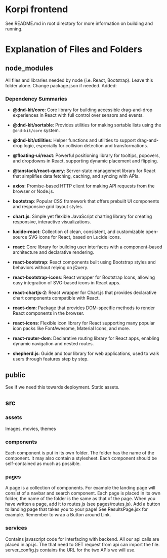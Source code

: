 # Korpi frontend
See README.md in root directory for more information on building and running.

# Explanation of Files and Folders
## node_modules
All files and libraries needed by node (i.e. React, Bootstrap). Leave this folder alone. Change package.json if needed.
Added:
### Dependency Summaries

- **@dnd-kit/core**: Core library for building accessible drag-and-drop experiences in React with full control over sensors and events.
- **@dnd-kit/sortable**: Provides utilities for making sortable lists using the `@dnd-kit/core` system.
- **@dnd-kit/utilities**: Helper functions and utilities to support drag-and-drop logic, especially for collision detection and transformations.

- **@floating-ui/react**: Powerful positioning library for tooltips, popovers, and dropdowns in React, supporting dynamic placement and flipping.

- **@tanstack/react-query**: Server-state management library for React that simplifies data fetching, caching, and syncing with APIs.

- **axios**: Promise-based HTTP client for making API requests from the browser or Node.js.

- **bootstrap**: Popular CSS framework that offers prebuilt UI components and responsive grid layout styles.

- **chart.js**: Simple yet flexible JavaScript charting library for creating responsive, interactive visualizations.

- **lucide-react**: Collection of clean, consistent, and customizable open-source SVG icons for React, based on Lucide icons.

- **react**: Core library for building user interfaces with a component-based architecture and declarative rendering.

- **react-bootstrap**: React components built using Bootstrap styles and behaviors without relying on jQuery.

- **react-bootstrap-icons**: React wrapper for Bootstrap Icons, allowing easy integration of SVG-based icons in React apps.

- **react-chartjs-2**: React wrapper for Chart.js that provides declarative chart components compatible with React.

- **react-dom**: Package that provides DOM-specific methods to render React components in the browser.

- **react-icons**: Flexible icon library for React supporting many popular icon packs like FontAwesome, Material Icons, and more.

- **react-router-dom**: Declarative routing library for React apps, enabling dynamic navigation and nested routes.

- **shepherd.js**: Guide and tour library for web applications, used to walk users through features step by step.


## public
See if we need this towards deployment. Static assets.
## src

### assets
Images, movies, themes

### components
Each component is put in its own folder. The folder has the name of the component. It may also contain a stylesheet.
Each component should be self-contained as much as possible.

### pages
A page is a collection of components. For example the landing page will consist of a navbar and search component.
Each page is placed in its own folder, the name of the folder is the same as that of the page. When you have written a page, add it to routes.js (see pages/routes.js). 
Add a button to landing page that takes you to your page! See ResultsPage.jsx for example. Remember to wrap a Button around Link.

### services
Contains javascript code for interfacing with backend. All our api calls are placed in api.js. The that need to GET request from api can import the file. 
server_config.js contains the URL for the two APIs we will use.

